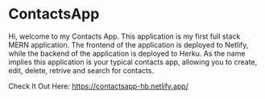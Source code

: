 # ContactsApp

Hi, welcome to my Contacts App. This application is my first full stack MERN application. The frontend of the application is deployed to Netlify, while the backend of the application is deployed to Herku. As the name implies this application is your typical contacts app, allowing you to create, edit, delete, retrive and search for contacts.

Check It Out Here:
https://contactsapp-hb.netlify.app/
